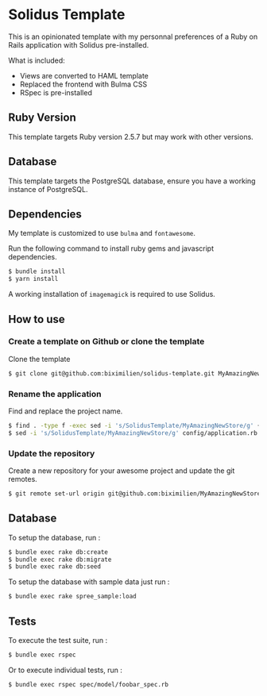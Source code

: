 # Solidus Template

This is an opinionated template with my personnal preferences of a Ruby on Rails
application with Solidus pre-installed.

What is included:
* Views are converted to HAML template
* Replaced the frontend with Bulma CSS
* RSpec is pre-installed

## Ruby Version

This template targets Ruby version 2.5.7 but may work with other versions.

## Database

This template targets the PostgreSQL database, ensure you have a working
instance of PostgreSQL.

## Dependencies

My template is customized to use `bulma` and `fontawesome`.

Run the following command to install ruby gems and javascript dependencies.

```sh
$ bundle install
$ yarn install
```

A working installation of `imagemagick` is required to use Solidus.

## How to use

### Create a template on Github or clone the template

Clone the template

```sh
$ git clone git@github.com:biximilien/solidus-template.git MyAmazingNewStore
```

### Rename the application

Find and replace the project name.

```sh
$ find . -type f -exec sed -i 's/SolidusTemplate/MyAmazingNewStore/g' {} \;
$ sed -i 's/SolidusTemplate/MyAmazingNewStore/g' config/application.rb
```

### Update the repository

Create a new repository for your awesome project and update the git remotes.

```sh
$ git remote set-url origin git@github.com:biximilien/MyAmazingNewStore.git
```

## Database

To setup the database, run :

```sh
$ bundle exec rake db:create
$ bundle exec rake db:migrate
$ bundle exec rake db:seed
```

To setup the database with sample data just run :

```sh
$ bundle exec rake spree_sample:load
```

## Tests

To execute the test suite, run :

```sh
$ bundle exec rspec
```

Or to execute individual tests, run :

```sh
$ bundle exec rspec spec/model/foobar_spec.rb
```

